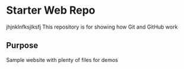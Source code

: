 # Starter Web Repo
jhjnklnfksjlksfj
This repository is for showing how Git and GitHub work

## Purpose

Sample website with plenty of files for demos
